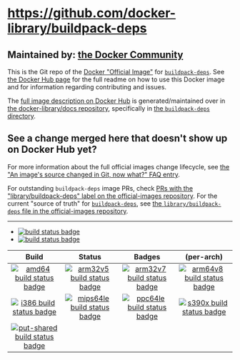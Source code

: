 # https://github.com/docker-library/buildpack-deps

## Maintained by: [the Docker Community](https://github.com/docker-library/buildpack-deps)

This is the Git repo of the [Docker "Official Image"](https://github.com/docker-library/official-images#what-are-official-images) for [`buildpack-deps`](https://hub.docker.com/_/buildpack-deps/). See [the Docker Hub page](https://hub.docker.com/_/buildpack-deps/) for the full readme on how to use this Docker image and for information regarding contributing and issues.

The [full image description on Docker Hub](https://hub.docker.com/_/buildpack-deps/) is generated/maintained over in [the docker-library/docs repository](https://github.com/docker-library/docs), specifically in [the `buildpack-deps` directory](https://github.com/docker-library/docs/tree/master/buildpack-deps).

## See a change merged here that doesn't show up on Docker Hub yet?

For more information about the full official images change lifecycle, see [the "An image's source changed in Git, now what?" FAQ entry](https://github.com/docker-library/faq#an-images-source-changed-in-git-now-what).

For outstanding `buildpack-deps` image PRs, check [PRs with the "library/buildpack-deps" label on the official-images repository](https://github.com/docker-library/official-images/labels/library%2Fbuildpack-deps). For the current "source of truth" for [`buildpack-deps`](https://hub.docker.com/_/buildpack-deps/), see [the `library/buildpack-deps` file in the official-images repository](https://github.com/docker-library/official-images/blob/master/library/buildpack-deps).

---

-	[![build status badge](https://img.shields.io/github/workflow/status/docker-library/buildpack-deps/GitHub%20CI/master?label=GitHub%20CI)](https://github.com/docker-library/buildpack-deps/actions?query=workflow%3A%22GitHub+CI%22+branch%3Amaster)
-	[![build status badge](https://img.shields.io/jenkins/s/https/doi-janky.infosiftr.net/job/update.sh/job/buildpack-deps.svg?label=Automated%20update.sh)](https://doi-janky.infosiftr.net/job/update.sh/job/buildpack-deps/)

| Build | Status | Badges | (per-arch) |
|:-:|:-:|:-:|:-:|
| [![amd64 build status badge](https://img.shields.io/jenkins/s/https/doi-janky.infosiftr.net/job/multiarch/job/amd64/job/buildpack-deps.svg?label=amd64)](https://doi-janky.infosiftr.net/job/multiarch/job/amd64/job/buildpack-deps/) | [![arm32v5 build status badge](https://img.shields.io/jenkins/s/https/doi-janky.infosiftr.net/job/multiarch/job/arm32v5/job/buildpack-deps.svg?label=arm32v5)](https://doi-janky.infosiftr.net/job/multiarch/job/arm32v5/job/buildpack-deps/) | [![arm32v7 build status badge](https://img.shields.io/jenkins/s/https/doi-janky.infosiftr.net/job/multiarch/job/arm32v7/job/buildpack-deps.svg?label=arm32v7)](https://doi-janky.infosiftr.net/job/multiarch/job/arm32v7/job/buildpack-deps/) | [![arm64v8 build status badge](https://img.shields.io/jenkins/s/https/doi-janky.infosiftr.net/job/multiarch/job/arm64v8/job/buildpack-deps.svg?label=arm64v8)](https://doi-janky.infosiftr.net/job/multiarch/job/arm64v8/job/buildpack-deps/) |
| [![i386 build status badge](https://img.shields.io/jenkins/s/https/doi-janky.infosiftr.net/job/multiarch/job/i386/job/buildpack-deps.svg?label=i386)](https://doi-janky.infosiftr.net/job/multiarch/job/i386/job/buildpack-deps/) | [![mips64le build status badge](https://img.shields.io/jenkins/s/https/doi-janky.infosiftr.net/job/multiarch/job/mips64le/job/buildpack-deps.svg?label=mips64le)](https://doi-janky.infosiftr.net/job/multiarch/job/mips64le/job/buildpack-deps/) | [![ppc64le build status badge](https://img.shields.io/jenkins/s/https/doi-janky.infosiftr.net/job/multiarch/job/ppc64le/job/buildpack-deps.svg?label=ppc64le)](https://doi-janky.infosiftr.net/job/multiarch/job/ppc64le/job/buildpack-deps/) | [![s390x build status badge](https://img.shields.io/jenkins/s/https/doi-janky.infosiftr.net/job/multiarch/job/s390x/job/buildpack-deps.svg?label=s390x)](https://doi-janky.infosiftr.net/job/multiarch/job/s390x/job/buildpack-deps/) |
| [![put-shared build status badge](https://img.shields.io/jenkins/s/https/doi-janky.infosiftr.net/job/put-shared/job/light/job/buildpack-deps.svg?label=put-shared)](https://doi-janky.infosiftr.net/job/put-shared/job/light/job/buildpack-deps/) |

<!-- THIS FILE IS GENERATED BY https://github.com/docker-library/docs/blob/master/generate-repo-stub-readme.sh -->
